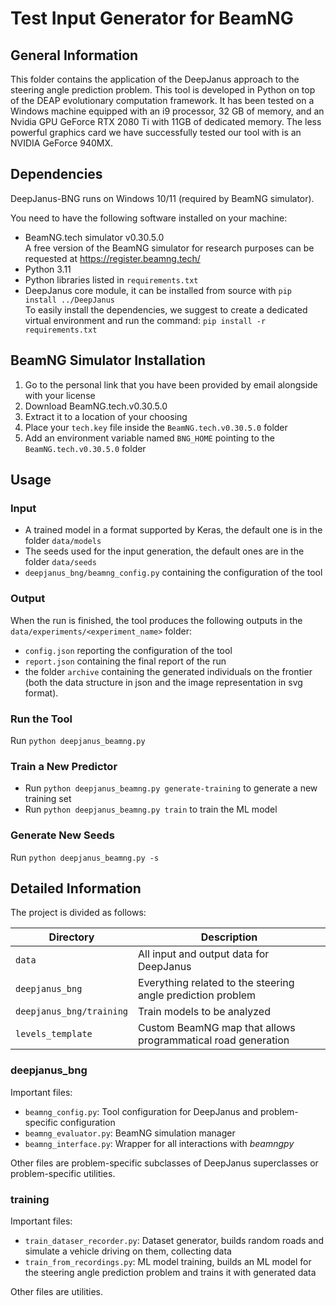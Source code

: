 # Test Input Generator for BeamNG

## General Information
This folder contains the application of the DeepJanus approach to the steering angle prediction problem.
This tool is developed in Python on top of the DEAP evolutionary computation framework. It has been tested on a Windows machine equipped with an i9 processor, 32 GB of memory, and an Nvidia GPU GeForce RTX 2080 Ti with 11GB of dedicated memory.
The less powerful graphics card we have successfully tested our tool with is an NVIDIA GeForce 940MX.

## Dependencies
DeepJanus-BNG runs on Windows 10/11 (required by BeamNG simulator).

You need to have the following software installed on your machine:
- BeamNG.tech simulator v0.30.5.0\
A free version of the BeamNG simulator for research purposes can be requested at https://register.beamng.tech/
- Python 3.11
- Python libraries listed in `requirements.txt`
- DeepJanus core module, it can be installed from source with `pip install ../DeepJanus`\
To easily install the dependencies, we suggest to create a dedicated virtual environment and run the command: `pip install -r requirements.txt`

## BeamNG Simulator Installation
1. Go to the personal link that you have been provided by email alongside with your license
2. Download BeamNG.tech.v0.30.5.0
3. Extract it to a location of your choosing
4. Place your `tech.key` file inside the `BeamNG.tech.v0.30.5.0` folder
5. Add an environment variable named `BNG_HOME` pointing to the `BeamNG.tech.v0.30.5.0` folder

## Usage

### Input
* A trained model in a format supported by Keras, the default one is in the folder `data/models`
* The seeds used for the input generation, the default ones are in the folder `data/seeds`
* `deepjanus_bng/beamng_config.py` containing the configuration of the tool

### Output
When the run is finished, the tool produces the following outputs in the `data/experiments/<experiment_name>` folder:
* `config.json` reporting the configuration of the tool
* `report.json` containing the final report of the run
* the folder `archive` containing the generated individuals on the frontier (both the data structure in json and the image representation in svg format).

### Run the Tool
Run `python deepjanus_beamng.py`

### Train a New Predictor
* Run `python deepjanus_beamng.py generate-training`  to generate a new training set
* Run `python deepjanus_beamng.py train`  to train the ML model

### Generate New Seeds
Run `python deepjanus_beamng.py -s`

## Detailed Information
The project is divided as follows:

| Directory                | Description                                                  |
|--------------------------|--------------------------------------------------------------|
| `data`                   | All input and output data for DeepJanus                      |
| `deepjanus_bng`          | Everything related to the steering angle prediction problem  |
| `deepjanus_bng/training` | Train models to be analyzed                                  |
| `levels_template`        | Custom BeamNG map that allows programmatical road generation |

### deepjanus_bng
Important files:
- `beamng_config.py`: Tool configuration for DeepJanus and problem-specific configuration
- `beamng_evaluator.py`: BeamNG simulation manager
- `beamng_interface.py`: Wrapper for all interactions with _beamngpy_

Other files are problem-specific subclasses of DeepJanus superclasses or problem-specific utilities.

### training
Important files:
- `train_dataser_recorder.py`: Dataset generator, builds random roads and simulate a vehicle driving on them, collecting data
- `train_from_recordings.py`: ML model training, builds an ML model for the steering angle prediction problem and trains it with generated data

Other files are utilities.